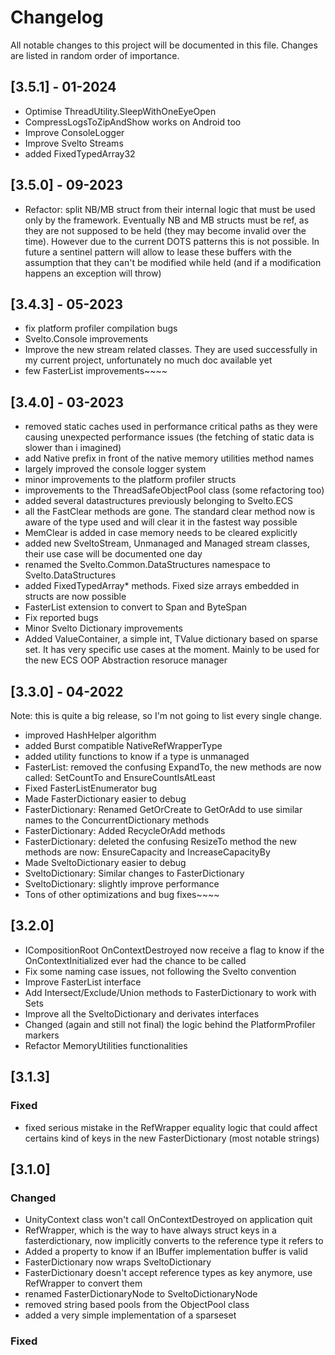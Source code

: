# Changelog
All notable changes to this project will be documented in this file. Changes are listed in random order of importance.

## [3.5.1] - 01-2024

* Optimise ThreadUtility.SleepWithOneEyeOpen
* CompressLogsToZipAndShow works on Android too
* Improve ConsoleLogger
* Improve Svelto Streams
* added FixedTypedArray32

## [3.5.0] - 09-2023

* Refactor: split NB/MB struct from their internal logic that must be used only by the framework. Eventually NB and MB structs must be ref, as they are not supposed to be held (they may become invalid over the time). However due to the current DOTS patterns this is not possible. In future a sentinel pattern will allow to lease these buffers with the assumption that they can't be modified while held (and if a modification happens an exception will throw)

## [3.4.3] - 05-2023

* fix platform profiler compilation bugs
* Svelto.Console improvements
* Improve the new stream related classes. They are used successfully in my current project, unfortunately no much doc available yet
* few FasterList improvements~~~~

## [3.4.0] - 03-2023

* removed static caches used in performance critical paths as they were causing unexpected performance issues (the fetching of static data is slower than i imagined)
* add Native prefix in front of the native memory utilities method names
* largely improved the console logger system
* minor improvements to the platform profiler structs
* improvements to the ThreadSafeObjectPool class (some refactoring too)
* added several datastructures previously belonging to Svelto.ECS
* all the FastClear methods are gone. The standard clear method now is aware of the type used and will clear it in the fastest way possible
* MemClear is added in case memory needs to be cleared explicitly
* added new SveltoStream, Unmanaged and Managed stream classes, their use case will be documented one day
* renamed the Svelto.Common.DataStructures namespace to Svelto.DataStructures
* added FixedTypedArray* methods. Fixed size arrays embedded in structs are now possible
* FasterList extension to convert to Span and ByteSpan
* Fix reported bugs
* Minor Svelto Dictionary improvements
* Added ValueContainer, a simple int, TValue dictionary based on sparse set. It has very specific use cases at the moment. Mainly to be used for the new ECS OOP Abstraction resoruce manager


## [3.3.0] - 04-2022

Note: this is quite a big release, so I'm not going to list every single change.

* improved HashHelper algorithm
* added Burst compatible NativeRefWrapperType
* added utility functions to know if a type is unmanaged
* FasterList: removed the confusing ExpandTo, the new methods are now called: SetCountTo and EnsureCountIsAtLeast
* Fixed FasterListEnumerator bug
* Made FasterDictionary easier to debug
* FasterDictionary: Renamed GetOrCreate to GetOrAdd to use similar names to the ConcurrentDictionary methods
* FasterDictionary: Added RecycleOrAdd methods
* FasterDictionary: deleted the confusing ResizeTo method the new methods are now: EnsureCapacity and IncreaseCapacityBy
* Made SveltoDictionary easier to debug
* SveltoDictionary: Similar changes to FasterDictionary
* SveltoDictionary: slightly improve performance
* Tons of other optimizations and bug fixes~~~~

## [3.2.0]

* ICompositionRoot OnContextDestroyed now receive a flag to know if the OnContextInitialized ever had the chance to be called
* Fix some naming case issues, not following the Svelto convention
* Improve FasterList interface
* Add Intersect/Exclude/Union methods to FasterDictionary to work with Sets
* Improve all the SveltoDictionary and derivates interfaces
* Changed (again and still not final) the logic behind the PlatformProfiler markers
* Refactor MemoryUtilities functionalities

## [3.1.3]

### Fixed

* fixed serious mistake in the RefWrapper equality logic that could affect certains kind of keys in the new FasterDictionary (most notable strings)

## [3.1.0]

### Changed

* UnityContext class won't call OnContextDestroyed on application quit
* RefWrapper, which is the way to have always struct keys in a fasterdictionary, now implicitly converts to the reference type it refers to
* Added a property to know if an IBuffer implementation buffer is valid
* FasterDictionary now wraps SveltoDictionary
* FasterDictionary doesn't accept reference types as key anymore, use RefWrapper to convert them
* renamed FasterDictionaryNode to SveltoDictionaryNode
* removed string based pools from the ObjectPool class
* added a very simple implementation of a sparseset

### Fixed

